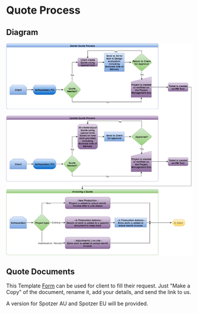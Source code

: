 # Quote Process

## Diagram
<img src="/images/Quote Diagram process.png">

## Quote Documents
This Template <a href="https://docs.google.com/spreadsheets/d/1hEBwBKLb-iD5bb2z0GqFmUXoR1-Ot4iTf7A5-lZKdmI/edit#gid=0" target="_blank">Form</a> can be used for client to fill their request. Just "Make a Copy" of the document, rename it, add your details, and send the link to us.

A version for Spotzer AU and Spotzer EU will be provided.
